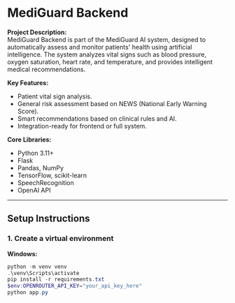 # MediGuard Backend

**Project Description:**  
MediGuard Backend is part of the MediGuard AI system, designed to automatically assess and monitor patients' health using artificial intelligence. The system analyzes vital signs such as blood pressure, oxygen saturation, heart rate, and temperature, and provides intelligent medical recommendations.

**Key Features:**  
- Patient vital sign analysis.  
- General risk assessment based on NEWS (National Early Warning Score).  
- Smart recommendations based on clinical rules and AI.  
- Integration-ready for frontend or full system.

**Core Libraries:**  
- Python 3.11+  
- Flask  
- Pandas, NumPy  
- TensorFlow, scikit-learn  
- SpeechRecognition  
- OpenAI API

---

## Setup Instructions

### 1. Create a virtual environment

**Windows:**
```powershell
python -m venv venv
.\venv\Scripts\activate
pip install -r requirements.txt
$env:OPENROUTER_API_KEY="your_api_key_here"
python app.py




